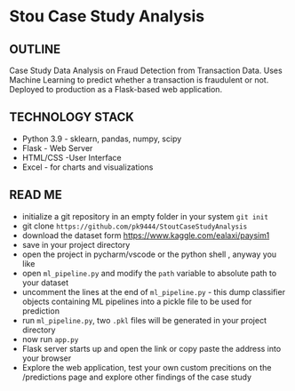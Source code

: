 # Stou Case Study Analysis

## OUTLINE

Case Study Data Analysis on Fraud Detection from Transaction Data. Uses Machine Learning to predict whether a transaction is fraudulent or not. Deployed to production as a Flask-based web application. 

## TECHNOLOGY STACK
- Python 3.9 - sklearn, pandas, numpy, scipy
- Flask - Web Server 
- HTML/CSS -User Interface
- Excel - for charts and visualizations

## READ ME 

- initialize a git repository in an empty folder in your system `git init`
- git clone `https://github.com/pk9444/StoutCaseStudyAnalysis`
- download the dataset form https://www.kaggle.com/ealaxi/paysim1
- save in your project directory
- open the project in pycharm/vscode or the python shell , anyway you like
- open `ml_pipeline.py` and modify the `path` variable to absolute path to your dataset
- uncomment the lines at the end of `ml_pipeline.py` - this dump classifier objects containing ML pipelines into a pickle file to be used for prediction
- run `ml_pipeline.py`, two `.pkl` files will be generated in your project directory
- now run `app.py` 
- Flask server starts up and open the link or copy paste the address into your browser
- Explore the web application, test your own custom precitions on the /predictions page and explore other findings of the case study
